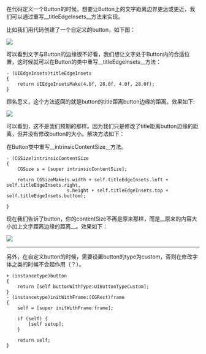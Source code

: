 在代码定义一个Button的时候，想要让Button上的文字距离边界更远或更近，我们可以通过重写__titleEdgeInsets__方法来实现。

比如我们用代码创建了一个自定义的button，如下图：

![](/Users/joyann/Desktop/文章/iOS碎片知识/4-代码修改自定义Button/1.png)

可以看到文字与Button的边缘很不好看，我们想让文字处于Button内的合适位置，这时候就可以在Button的类中重写__titleEdgeInsets__方法：

    - (UIEdgeInsets)titleEdgeInsets
    {
        return UIEdgeInsetsMake(4.0f, 28.0f, 4.0f, 28.0f);
    }
    
顾名思义，这个方法返回的就是button的title距离button边缘的距离。效果如下:

![](/Users/joyann/Desktop/文章/iOS碎片知识/4-代码修改自定义Button/2.png)

可以看到，这不是我们预期的那样。因为我们只是修改了title距离button边缘的距离，但并没有修改button的大小。解决方法如下：

在Button类中重写__intrinsicContentSize__方法。

    - (CGSize)intrinsicContentSize
    {
        CGSize s = [super intrinsicContentSize];
    
        return CGSizeMake(s.width + self.titleEdgeInsets.left + self.titleEdgeInsets.right,
                          s.height + self.titleEdgeInsets.top + self.titleEdgeInsets.bottom);
        
    }
    
现在我们告诉了button，你的contentSize不再是原来那样，而是__原来的内容大小加上文字距离边缘的距离__。效果如下：

![](/Users/joyann/Desktop/文章/iOS碎片知识/4-代码修改自定义Button/3.png)

---

另外，在自定义button的时候，需要设置button的type为custom，否则在修改字体之类的时候不会起作用（？）。

    + (instancetype)button
    {
        return [self buttonWithType:UIButtonTypeCustom];
    }
    - (instancetype)initWithFrame:(CGRect)frame
    {
        self = [super initWithFrame:frame];
        
        if (self) {
            [self setup];
        }
        
        return self;
    }